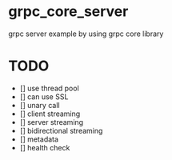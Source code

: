 # grpc_core_server
grpc server example by using grpc core library 

# TODO
- [] use thread pool
- [] can use SSL
- [] unary call
- [] client streaming
- [] server streaming
- [] bidirectional streaming
- [] metadata
- [] health check